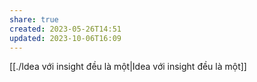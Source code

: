 ```yaml
---
share: true
created: 2023-05-26T14:51
updated: 2023-10-06T16:09
---
```

[[./Idea với insight đều là một|Idea với insight đều là một]]
